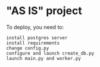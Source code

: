 # "AS IS" project
To deploy, you need to:
```
install postgres server
install requirements
change config.py
configure and launch create_db.py
launch main.py and worker.py
```